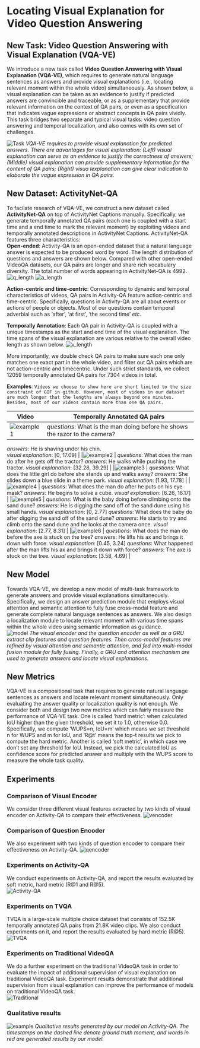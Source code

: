 # Locating Visual Explanation for Video Question Answering

## New Task: Video Question Answering with Visual Explanation (VQA-VE)

We introduce a new task called **Video Question Answering with Visual Explanation (VQA-VE)**, which requires to generate natural language sentences as answers and provide visual explanations (i.e., locating relevant moment within the whole video) simultaneously. As shown below, a visual explanation can be taken as an evidence to justify if predicted answers are convincible and traceable, or as a supplementary that provide relevant information on the context of QA pairs, or even as a specification that indicates vague expressions or abstract concepts in QA pairs vividly. This task bridges two separate and typical visual tasks: video question answering and temporal localization, and also comes with its own set of challenges.

![Task](https://github.com/VQA-VE/VQA-VE/blob/master/pic/task.jpg "An overview of our task")
*VQA-VE requires to provide visual explanation for predicted answers. There are advantages for visual explanation: (Left) visual explanation can serve as an evidence to justify the correctness of answers; (Middle) visual explanation can provide supplementary information for the content of QA pairs; (Right) visua lexplanation can give clear indication to elaborate the vague expression in QA pairs.*

## New Dataset: ActivityNet-QA
To facilate research of VQA-VE, we construct a new dataset called **ActivityNet-QA** on top of ActivityNet Captions manually. Specifically, we generate temporally annotated QA pairs (each one is coupled with a start time and a end time to mark the relevant moment) by exploiting videos and temporally annotated descriptions in ActivityNet Captions. ActivityNet-QA features three characteristics:  
**Open-ended**: Activity-QA is an open-ended dataset that a natural language answer is expected to be produced word by word. The length distribution of questions and answers are shown below. Compared with other open-ended VideoQA datasets, our QA pairs are longer and share rich vocabulary diversity. The total number of words appearing in ActivityNet-QA is 4992.
![q_length](https://github.com/VQA-VE/VQA-VE/blob/master/pic/qlength.jpg "Question length distribution of Activity-QA")
![a_length](https://github.com/VQA-VE/VQA-VE/blob/master/pic/answerlength.jpg "Answer length distribution of Activity-QA")  

**Action-centric and time-centric**: Corresponding to dynamic and temporal characteristics of videos, QA pairs in Activity-QA feature action-centric and time-centric. Specifically, questions in Activity-QA are all about events or actions of people or objects. Most of our questions contain temporal adverbial such as ‘after’, ‘at first’, ‘the second time’ *etc*.
  
**Temporally Annotation**: Each QA pair in Activity-QA is coupled with a unique timestamps as the start and end time of the visual explanation. The time spans of the visual explanation are various relative to the overall video length as shown below.
![v_length](https://github.com/VQA-VE/VQA-VE/blob/master/pic/videolength.jpg "Visual explanation length distribution of Activity-QA")
  
More importantly, we double check QA pairs to make sure each one only matches one exact part in the whole video, and filter out QA pairs which are not action-centric and timecentric. Under such strict standards, we collect 12059 temporally annotated QA pairs for 7304 videos in total.

**Examples**: `Videos we choose to show here are short limited to the size constraint of GIF in github. However, most of videos in our dataset are much longer that the lengths are always beyond one minutes. Besides, most of our videos contain more than one QA pairs.`

| Video | Temporally Annotated QA pairs |
| ---- | ---- |
|![example1](https://github.com/VQA-VE/VQA-VE/blob/master/pic/example1.gif "Example1") | *questions*: What is the man doing before he shows the razor to the camera?  
*answers*: He is shaving under his chin.  
*visual explanation*: [0, 17.09]  |
|![example2](https://github.com/VQA-VE/VQA-VE/blob/master/pic/example2.gif "Example2") | *questions*: What does the man do after he gets off the tractor? *answers*: He walks while pushing the tractor. *visual explanation*: [32.28, 39.29]  |
|![example3](https://github.com/VQA-VE/VQA-VE/blob/master/pic/example3.gif "Example3") | *questions*: What does the little girl do before she stands up and walks away? *answers*: She slides down a blue slide in a theme park. *visual explanation*: [1.93, 17.78]  |
|![example4](https://github.com/VQA-VE/VQA-VE/blob/master/pic/example4.gif "Example4") | *questions*: What does the man do after he puts on his eye mask? *answers*: He begins to solve a cube. *visual explanation*: [6.26, 16.17]  |
|![example5](https://github.com/VQA-VE/VQA-VE/blob/master/pic/example5.gif "Example5") | *questions*: What is the baby doing before climbing onto the sand dune? *answers*: He is digging the sand off of the sand dune using his small hands. *visual explanation*: [0, 2.77] *questions*: What does the baby do after digging the sand off of the sand dune? *answers*: He starts to try and climb onto the sand dune and he looks at the camera once. *visual explanation*: [2.77, 8.31] |
|![example6](https://github.com/VQA-VE/VQA-VE/blob/master/pic/example6.gif "Example6") | *questions*: What does the man do before the axe is stuck on the tree? *answers*: He lifts his ax and brings it down with force. *visual explanation*: [0.45, 3.24] *questions*: What happened after the man lifts his ax and brings it down with force? *answers*: The axe is stuck on the tree. *visual explanation*: [3.58, 4.69] |


## New Model
Towards VQA-VE, we develop a new model of multi-task framework to generate answers and provide visual explanations simultaneously. Specifically, we design an answer prediction module that employs visual attention and semantic attention to fully fuse cross-modal feature and generate complete natural language sentences as answers. We also design a localization module to locate relevant moment with various time spans within the whole video using semantic information as guidance.  
![model](https://github.com/VQA-VE/VQA-VE/blob/master/pic/model.jpg "An overview of our model")
*The visual encoder and the question encoder as well as a GRU extract clip features and question
features. Then cross-modal features are refined by visual attention and semantic attention, and fed into multi-modal fusion module for fully fusing. Finally, a GRU and attention mechanism are used to generate answers and locate visual explanations.*

## New Metrics
VQA-VE is a compositional task that requires to generate natural language sentences as answers and locate relevant moment simultaneously. Only evaluating the answer quality or localization quality is not enough. We consider both and design two new metrics which can fairly measure the performance of VQA-VE task. One is called ‘hard metric’: when calculated IoU higher than the given threshold, we set it to 1.0, otherwise 0.0. Specifically, we compute ‘WUPS=n, IoU=m’ which means we set threshold n for WUPS and m for IoU, and ‘R@t’ means the top-t results we pick to compute the hard metric. Another is called ‘soft metric’, in which case we don’t set any threshold for IoU. Instead, we pick the calculated IoU as confidence score for predicted answer and multiply with the WUPS score to measure the whole task quality.

## Experiments

### Comparison of Visual Encoder
We consider three different visual features extracted by two kinds of visual encoder on Activity-QA to compare their effectiveness.
![vencoder](https://github.com/VQA-VE/VQA-VE/blob/master/pic/visual_encoder.jpg "Performance comparison of different visual encoders")
### Comparison of Question Encoder
We also experiment with two kinds of question encoder to compare their effectiveness on Activity-QA.
![qencoder](https://github.com/VQA-VE/VQA-VE/blob/master/pic/question_encoder.jpg "Performance comparison of different question encoders")
### Experiments on Activity-QA
We conduct experiments on Activity-QA, and report the results evaluated by soft metric, hard metric (R@1 and R@5).   
![Activity-QA](https://github.com/VQA-VE/VQA-VE/blob/master/pic/Activity-QA.jpg "Experiment results on Activity-QA")
### Experiments on TVQA
TVQA is a large-scale multiple choice dataset that consists of 152.5K temporally annotated QA pairs from 21.8K video clips. We also conduct experiments on it, and report the results evaluated by hard metric (R@5).   
![TVQA](https://github.com/VQA-VE/VQA-VE/blob/master/pic/TVQA.jpg "Experiment results on TVQA")
### Experiments on Traditional VideoQA
We do a further experiment on the traditional VideoQA task in order to evaluate the impact of additional supervision of visual explanation on traditional VideoQA task. Experiment results demonstrate that additional supervision from visual explanation can improve the performance of models on traditional VideoQA task.  
![Traditional](https://github.com/VQA-VE/VQA-VE/blob/master/pic/Traditional.jpg "Experiment results on traditional VideoQA task")
### Qualitative results  
![example](https://github.com/VQA-VE/VQA-VE/blob/master/pic/example.jpg "Qualitative results generated by our model on Activity-QA")
*Qualitative results generated by our model on Activity-QA. The timestamps on the dashed line denote ground truth moment, and
words in red are generated results by our model.*
